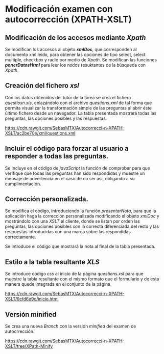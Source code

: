 # Modificación examen con autocorrección (XPATH-XSLT)

## Modificación de los accesos mediante _Xpath_

Se modifican los accesos al objeto **_xmlDoc_**, que corresponden al documento xml leído, para obtener las opciones de tipo select, select multiple, checkbox y radio por medio de _Xpath_.
Se modifican las funciones **_ponerDatosHtml_** para leer los nodos resuktantes de la búsqueda con _Xpath_.

## Creación del fichero _xsl_

Con los datos obtenidos del tutor de la tarea se crea el fichero _questiosn.xls_, enlazándolo con el archivo _questions.xml_ de tal forma que permita visualizar la transformación simple de las preguntas al abrir éste último fichero desde un navegador.
La tabla presentada mostrará todas las preguntas, las opciones posibles y las respuestas.

https://cdn.rawgit.com/SebasMTX/Autocorrecci-n-XPATH-XSLT/ac2be70e/xml/questions.xml

## Incluir el código para forzar al usuario a responder a todas las preguntas.

Se incluye en el código de _javaScript_ la función de comprobar para que verifique que todas las preguntas han sido respondidas y muestre un mensaje de advertencia en el caso de no ser así, obligando a su cumplimentación.

## Corrección personalizada.

Se modifica el código, introduciendo la función _presentarNota_, para que la aplicación haga la corrección personalizada modificando el objeto _xmlDoc_ y mostrándolo con una _XSLT_ al cliente, donde se listan por orden las preguntas, las opciones posibles con la correcta diferenciada del resto y las respuestas introducidas con una marca sobre las respondidas correctamente.

Se introduce el código que mostrará la nota al final de la tabla presentada.

## Estilo a la tabla resultante _XLS_

Se introduce código _css_ al inicio de la página _questions.xsl_ para que muestre la tabla resultante con el mismo formato que el formulario y de esta manera quede integrada en el conjunto de la página. 

https://cdn.rawgit.com/SebasMTX/Autocorrecci-n-XPATH-XSLT/9cfd6e9c/inicio.html

## Versión minified

Se crea una nueva _Branch_ con la versión _minified_ del examen de autocrrección.

https://cdn.rawgit.com/SebasMTX/Autocorrecci-n-XPATH-XSLT/tree/XPath-Minify
